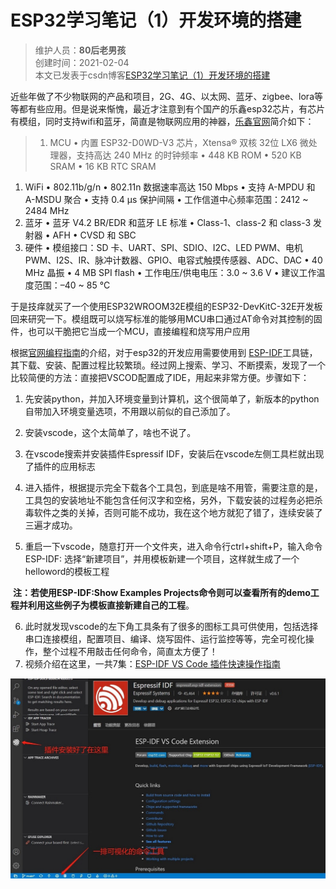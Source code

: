 # ESP32学习笔记（1）开发环境的搭建
>维护人员：**80后老男孩**  
>创建时间：2021-02-04  
>本文已发表于csdn博客[ESP32学习笔记（1）开发环境的搭建](https://blog.csdn.net/weixin_41034400/article/details/113664468)


近些年做了不少物联网的产品和项目，2G、4G、以太网、蓝牙、zigbee、lora等等都有些应用。但是说来惭愧，最近才注意到有个国产的乐鑫esp32芯片，有芯片有模组，同时支持wifi和蓝牙，简直是物联网应用的神器，[乐鑫官网](https://www.espressif.com/zh-hans)简介如下：

>1. MCU
 • 内置 ESP32-D0WD-V3 芯片，Xtensa® 双核 32位 LX6 微处理器，支持高达 240 MHz 的时钟频率
 • 448 KB ROM
 • 520 KB SRAM
 • 16 KB RTC SRAM
1. Wi­Fi
 • 802.11b/g/n
 • 802.11n 数据速率高达 150 Mbps
 • 支持 A-MPDU 和 A-MSDU 聚合
 • 支持 0.4 µs 保护间隔
 • 工作信道中心频率范围：2412 ~ 2484 MHz
3. 蓝牙
 • 蓝牙 V4.2 BR/EDR 和蓝牙 LE 标准
 • Class-1、class-2 和 class-3 发射器
 • AFH
• CVSD 和 SBC
4. 硬件
• 模组接口：SD 卡、UART、SPI、SDIO、I2C、LED PWM、电机 PWM、I2S、IR、脉冲计数器、GPIO、电容式触摸传感器、ADC、DAC
• 40 MHz 晶振
• 4 MB SPI flash
• 工作电压/供电电压：3.0 ~ 3.6 V
• 建议工作温度范围：–40 ~ 85 °C

于是技痒就买了一个使用ESP32­WROOM­32E模组的ESP32-DevKitC-32E开发板回来研究一下。模组既可以烧写标准的能够用MCU串口通过AT命令对其控制的固件，也可以干脆把它当成一个MCU，直接编程和烧写用户应用

根据[官网编程指南](https://docs.espressif.com/projects/esp-idf/zh_CN/latest/esp32/get-started/index.html#)的介绍，对于esp32的开发应用需要使用到 [ESP-IDF](https://github.com/espressif/esp-idf)工具链，其下载、安装、配置过程比较繁琐。经过网上搜索、学习、不断摸索，发现了一个比较简便的方法：直接把VSCOD配置成了IDE，用起来非常方便。步骤如下：
1. 先安装python，并加入环境变量到计算机，这个很简单了，新版本的python自带加入环境变量选项，不用跟以前似的自己添加了。

2. 安装vscode，这个太简单了，啥也不说了。

3. 在vscode搜索并安装插件Espressif IDF，安装后在vscode左侧工具栏就出现了插件的应用标志

4. 进入插件，根据提示完全下载各个工具包，到底是啥不用管，需要注意的是，工具包的安装地址不能包含任何汉字和空格，另外，下载安装的过程务必把杀毒软件之类的关掉，否则可能不成功，我在这个地方就犯了错了，连续安装了三遍才成功。

5. 重启一下vscode，随意打开一个文件夹，进入命令行ctrl+shift+P，输入命令ESP-IDF: 选择“新建项目”，并用模板新建一个项目，这样就生成了一个helloword的模板工程

​        **注：若使用ESP-IDF:Show Examples Projects命令则可以查看所有的demo工程并利用这些例子为模板直接新建自己的工程**。

6. 此时就发现vscode的左下角工具条有了很多的图标工具可供使用，包括选择串口连接模组，配置项目、编译、烧写固件、运行监控等等，完全可视化操作，整个过程不用敲击任何命令，简直太方便了！
7. 视频介绍在这里，一共7集：[ESP-IDF VS Code 插件快速操作指南](https://www.bilibili.com/video/BV17p4y167uN/)

![](assets/004/002/001-1612442975838.jpg)















